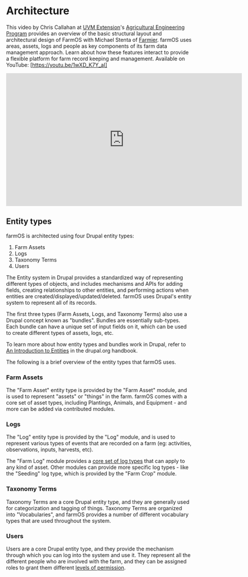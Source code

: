 # Architecture

This video by Chris Callahan at [UVM Extension]'s
[Agricultural Engineering Program] provides an overview of the basic structural
layout and architectural design of FarmOS with Michael Stenta of [Farmier].
farmOS uses areas, assets, logs and people as key components of its farm data
management approach. Learn about how these features interact to provide a
flexible platform for farm record keeping and management. Available on YouTube:
[https://youtu.be/1wXD_K7Y_aI]

<iframe width="640" height="360" src="https://www.youtube.com/embed/1wXD_K7Y_aI?rel=0" frameborder="0" allowfullscreen></iframe>

## Entity types

farmOS is architected using four Drupal entity types:

1. Farm Assets
2. Logs
3. Taxonomy Terms
4. Users

The Entity system in Drupal provides a standardized way of representing
different types of objects, and includes mechanisms and APIs for adding fields,
creating relationships to other entities, and performing actions when entities
are created/displayed/updated/deleted. farmOS uses Drupal's entity system to
represent all of its records.

The first three types (Farm Assets, Logs, and Taxonomy Terms) also use a Drupal
concept known as "bundles". Bundles are essentially sub-types. Each bundle can
have a unique set of input fields on it, which can be used to create different
types of assets, logs, etc.

To learn more about how entity types and bundles work in Drupal, refer to
[An Introduction to Entities] in the drupal.org handbook.

The following is a brief overview of the entity types that farmOS uses.

### Farm Assets

The "Farm Asset" entity type is provided by the "Farm Asset" module, and is used
to represent "assets" or "things" in the farm. farmOS comes with a core set of
asset types, including Plantings, Animals, and Equipment - and more can be added
via contributed modules.

### Logs

The "Log" entity type is provided by the "Log" module, and is used to represent
various types of events that are recorded on a farm (eg: activities,
observations, inputs, harvests, etc).

The "Farm Log" module provides a [core set of log types] that can apply to any
kind of asset. Other modules can provide more specific log types - like the
"Seeding" log type, which is provided by the "Farm Crop" module.

### Taxonomy Terms

Taxonomy Terms are a core Drupal entity type, and they are generally used for
categorization and tagging of things. Taxonomy Terms are organized into
"Vocabularies", and farmOS provides a number of different vocabulary types that
are used throughout the system.

### Users

Users are a core Drupal entity type, and they provide the mechanism through
which you can log into the system and use it. They represent all the different
people who are involved with the farm, and they can be assigned roles to grant
them different [levels of permission].

[UVM Extension]: https://www.uvm.edu/extension
[Agricultural Engineering Program]: https://www.uvm.edu/extension/agriculture/agricultural_engineering
[Farmier]: http://farmier.com
[https://youtu.be/1wXD_K7Y_aI]: https://youtu.be/1wXD_K7Y_aI
[An Introduction to Entities]: http://www.drupal.org/node/1261744
[core set of log types]: /guide/logs
[levels of permission]: /guide/people

